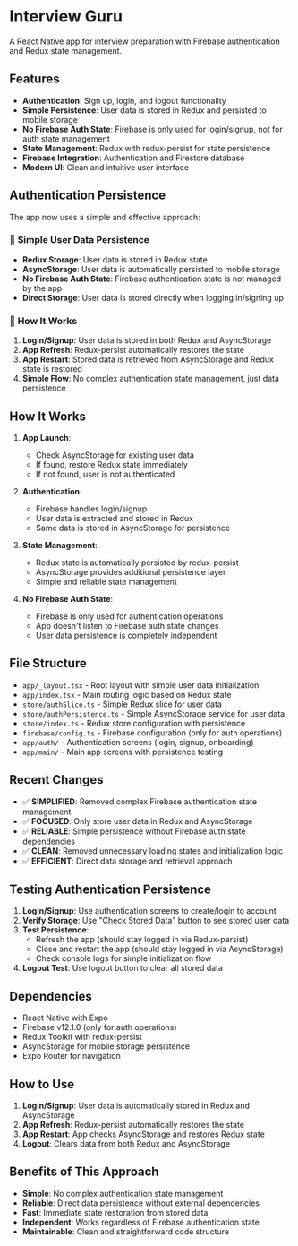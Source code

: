 # Interview Guru

A React Native app for interview preparation with Firebase authentication and Redux state management.

## Features

- **Authentication**: Sign up, login, and logout functionality
- **Simple Persistence**: User data is stored in Redux and persisted to mobile storage
- **No Firebase Auth State**: Firebase is only used for login/signup, not for auth state management
- **State Management**: Redux with redux-persist for state persistence
- **Firebase Integration**: Authentication and Firestore database
- **Modern UI**: Clean and intuitive user interface

## Authentication Persistence

The app now uses a simple and effective approach:

### 🔐 **Simple User Data Persistence**
- **Redux Storage**: User data is stored in Redux state
- **AsyncStorage**: User data is automatically persisted to mobile storage
- **No Firebase Auth State**: Firebase authentication state is not managed by the app
- **Direct Storage**: User data is stored directly when logging in/signing up

### 📱 **How It Works**
1. **Login/Signup**: User data is stored in both Redux and AsyncStorage
2. **App Refresh**: Redux-persist automatically restores the state
3. **App Restart**: Stored data is retrieved from AsyncStorage and Redux state is restored
4. **Simple Flow**: No complex authentication state management, just data persistence

## How It Works

1. **App Launch**: 
   - Check AsyncStorage for existing user data
   - If found, restore Redux state immediately
   - If not found, user is not authenticated

2. **Authentication**: 
   - Firebase handles login/signup
   - User data is extracted and stored in Redux
   - Same data is stored in AsyncStorage for persistence

3. **State Management**: 
   - Redux state is automatically persisted by redux-persist
   - AsyncStorage provides additional persistence layer
   - Simple and reliable state management

4. **No Firebase Auth State**: 
   - Firebase is only used for authentication operations
   - App doesn't listen to Firebase auth state changes
   - User data persistence is completely independent

## File Structure

- `app/_layout.tsx` - Root layout with simple user data initialization
- `app/index.tsx` - Main routing logic based on Redux state
- `store/authSlice.ts` - Simple Redux slice for user data
- `store/authPersistence.ts` - Simple AsyncStorage service for user data
- `store/index.ts` - Redux store configuration with persistence
- `firebase/config.ts` - Firebase configuration (only for auth operations)
- `app/auth/` - Authentication screens (login, signup, onboarding)
- `app/main/` - Main app screens with persistence testing

## Recent Changes

- ✅ **SIMPLIFIED**: Removed complex Firebase authentication state management
- ✅ **FOCUSED**: Only store user data in Redux and AsyncStorage
- ✅ **RELIABLE**: Simple persistence without Firebase auth state dependencies
- ✅ **CLEAN**: Removed unnecessary loading states and initialization logic
- ✅ **EFFICIENT**: Direct data storage and retrieval approach

## Testing Authentication Persistence

1. **Login/Signup**: Use authentication screens to create/login to account
2. **Verify Storage**: Use "Check Stored Data" button to see stored user data
3. **Test Persistence**: 
   - Refresh the app (should stay logged in via Redux-persist)
   - Close and restart the app (should stay logged in via AsyncStorage)
   - Check console logs for simple initialization flow
4. **Logout Test**: Use logout button to clear all stored data

## Dependencies

- React Native with Expo
- Firebase v12.1.0 (only for auth operations)
- Redux Toolkit with redux-persist
- AsyncStorage for mobile storage persistence
- Expo Router for navigation

## How to Use

1. **Login/Signup**: User data is automatically stored in Redux and AsyncStorage
2. **App Refresh**: Redux-persist automatically restores the state
3. **App Restart**: App checks AsyncStorage and restores Redux state
4. **Logout**: Clears data from both Redux and AsyncStorage

## Benefits of This Approach

- **Simple**: No complex authentication state management
- **Reliable**: Direct data persistence without external dependencies
- **Fast**: Immediate state restoration from stored data
- **Independent**: Works regardless of Firebase authentication state
- **Maintainable**: Clean and straightforward code structure
